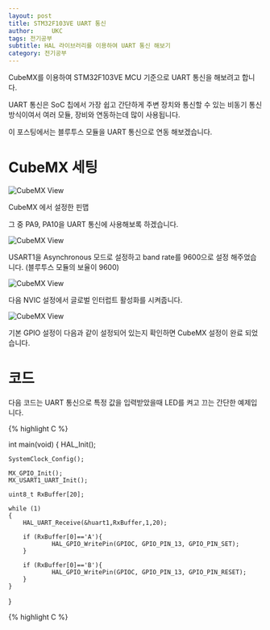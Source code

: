 ```yaml
---
layout: post
title: STM32F103VE UART 통신 
author:     UKC
tags: 전기공부
subtitle: HAL 라이브러리를 이용하여 UART 통신 해보기
category: 전기공부
---
```


CubeMX를 이용하여 STM32F103VE MCU 기준으로 UART 통신을 해보려고 합니다.

UART 통신은 SoC 칩에서 가장 쉽고 간단하게 주변 장치와 통신할 수 있는 비동기 통신 방식이여서 여러 모듈, 장비와 연동하는데 많이 사용됩니다.

이 포스팅에서는 블루투스 모듈을 UART 통신으로 연동 해보겠습니다.

# CubeMX 세팅

![CubeMX View](/img/2019-07-05/CubeMX_view.png)

CubeMX 에서 설정한 핀맵

그 중 PA9, PA10을 UART 통신에 사용해보록 하겠습니다.

![CubeMX View](/img/2019-07-05/CubeMX_uart_config)

USART1을 Asynchronous 모드로 설정하고 band rate를 9600으로 설정 해주었습니다. (블루투스 모듈의 보율이 9600)

![CubeMX View](/img/2019-07-05/CubeMX_uart_inter)

다음 NVIC 설정에서 글로벌 인터럽트 활성화를 시켜줍니다.

![CubeMX View](/img/2019-07-05/CubeMX_uart_pin)

기본 GPIO 설정이 다음과 같이 설정되어 있는지 확인하면 CubeMX 설정이 완료 되었습니다. 

# 코드 

다음 코드는 UART 통신으로 특정 값을 입력받았을때 LED를 켜고 끄는 간단한 예제입니다.

{% highlight C %}

int main(void)
{
    HAL_Init();

    SystemClock_Config();

    MX_GPIO_Init();
    MX_USART1_UART_Init();

    uint8_t RxBuffer[20];

    while (1)
    {
		HAL_UART_Receive(&huart1,RxBuffer,1,20);

		if (RxBuffer[0]=='A'){
				HAL_GPIO_WritePin(GPIOC, GPIO_PIN_13, GPIO_PIN_SET);			
		}
		
		if (RxBuffer[0]=='B'){
				HAL_GPIO_WritePin(GPIOC, GPIO_PIN_13, GPIO_PIN_RESET);		
		}
    }
}

{% highlight C %}